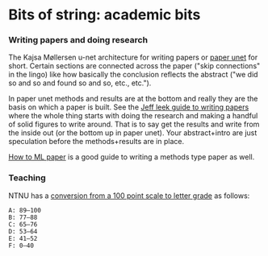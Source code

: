 # Bits of string: academic bits

### Writing papers and doing research
The Kajsa Møllersen u-net architecture for writing papers or 
[paper unet](img/paper_unet.jpg) 
for short. Certain sections are connected across the paper ("skip connections"
in the lingo) like how basically the conclusion reflects the abstract ("we did
so and so and found so and so, etc., etc."). 

In paper unet methods and results are at the bottom and really they are the
basis on which a paper is built. See the 
[Jeff leek guide to writing papers](https://github.com/jtleek/firstpaper)
where the whole thing starts with doing the research and making a handful of
solid figures to write around. That is to say get the results and write from
the inside out (or the bottom up in paper unet). Your abstract+intro are just
speculation before the methods+results are in place.

[How to ML paper](https://www.jakobfoerster.com/how-to-ml-paper) 
is a good guide to writing a methods type paper as well.

### Teaching
NTNU has a [conversion from a 100 point scale to letter grade](https://i.ntnu.no/wiki/-/wiki/norsk/prosentvurderingsmetoden) as follows:
```
A: 89–100 
B: 77–88
C: 65–76
D: 53–64
E: 41–52
F: 0–40
```


